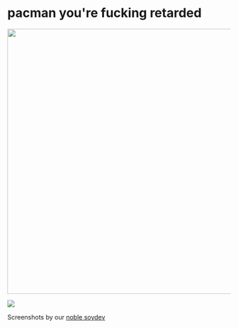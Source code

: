 # pacman you're fucking retarded

<img src="https://lainsafe.delegao.moe/files/DazgDVOz.jpg" width=600>

![](https://lainsafe.delegao.moe/files/dUPHjiYC.jpg)

Screenshots by our [noble soydev](https://twitter.com/dvtate0)
